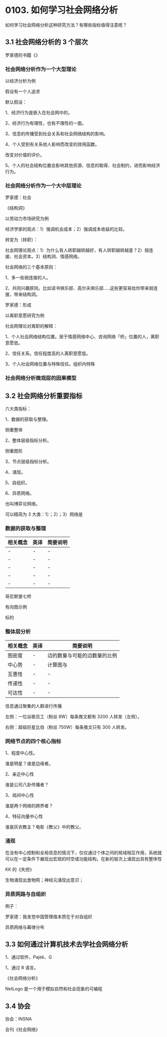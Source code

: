 # 0103. 如何学习社会网络分析

如何学习社会网络分析这种研究方法？有哪些指标值得注意呢？

## 3.1 社会网络分析的 3 个层次

罗家德的书籍《》

### 社会网络分析作为一个大型理论

以经济分析为例

假设有一个人追求

默认假设：

1、经济行为是嵌入在社会网中的。

2、经济行为有理性，也有不理性的一面。

3、信息的传播受到社会关系和社会网络结构的影响。

4、个人受到有关系他人影响而改变的效用函数。

改变对价值的评价。

5、个人的社会结构位置会影响其他资源、信息的取得、社会制约，进而影响经济行为。

### 社会网络分析作为一个大中层理论

罗家德：社会

《结构洞》

以劳动力市场研究为例

经济学家的观点：1）强调机会成本；2）强调成本收益的比较。

转变为（转职）：

社会网理论观点：1）为什么有人转职越转越好，有人转职越转越差？2）弱连接、社会资本。3）结构洞、情感网络。

社会网络的三个基本原则：

1、多一些弱连接的人。

2、共同兴趣原则。比如读书俱乐部、高尔夫俱乐部.....这些更容易给你带来弱连接，带来结构洞。

罗家德：形成

以离职意愿研究为例

社会网理论对离职的解释：

1、个人社会网络结构位置。居于情感网络中心、咨询网络「桥」位置的人，离职意愿低。

2、信任关系。信任程度高的人离职意愿低。

3、个人社会网络位置与特殊信任。组织内特殊

### 社会网络分析微观层的因果模型

## 3.2 社会网络分析重要指标

六大类指标：

1、数据的获取与整理。

侧重整体

2、整体层级指标分析。

侧重图形

3、节点层级指标分析。

4、涌现。

5、自组织。

6、异质网络。

也叫博弈论网络。

可以精简为 3 大类：1）；2）；3）网络是

### 数据的获取与整理

| 相关概念 | 英译 | 简要说明 |
| --- | --- | --- |
| - | - | -|
| - | - | -|
| - | - | -|
| - | - | -|
| - | - | -|

哥尼斯堡七桥

有向图示例

标的

### 整体层分析

| 相关概念 | 英译 | 简要说明 |
| --- | --- | --- |
| 图密度 | - | 边的数量与可能的边数量的比例|
| 中心势 | - | 计算图与|
| 互惠性 | - | -|
| 传递性 | - | -|
| 可达性 | - | -|

信息通过聚集的人群进行传播

左侧：一位谷歌员工（粉丝 8W）每条推文都有 3200 人转发（左侧）。

右侧：超级巨星比伯（粉丝 750W）每条推文只有 300 人转发。

### 网络节点的四个核心指标

1、程度中心性。

谁是明星？谁是边缘者。

2、亲近中心性

谁是公司八卦传播者？

3、局间中心性

谁是两个网络的跨界者？

4、特征向量中心性

谁是灰衣教主？电影《教父》中的教父。

### 涌现

在没有中心控制和全局信息的情况下，仅仅通过个体之间的局域相互作用，系统就可以在一定条件下展现出宏观的时空或功能结构，在新的层次上涌现出具有整体性

KK 的《失控》

生物涌现出食物网；神经元涌现出意识；

### 异质网路与自组织

例子：

罗家德：我发觉中国管理值本质在于对自组织

异质网络与幕律分布

## 3.3 如何通过计算机技术去学社会网络分析

1、通过软件，Pajek、G

1、通过 R 语言。


《社会网络分析》

NetLogo 是一个用于模拟自然和社会现象的可编程

## 3.4 协会

协会：INSNA

会刊《社会网络》